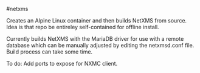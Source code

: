 #netxms

Creates an Alpine Linux container and then builds NetXMS from source. Idea is that repo be entireley self-contained for offline install.

Currently builds NetXMS with the MariaDB driver for use with a remote database which can be manually adjusted by editing the netxmsd.conf file. Build process can take some time.

To do:
Add ports to expose for NXMC client.
